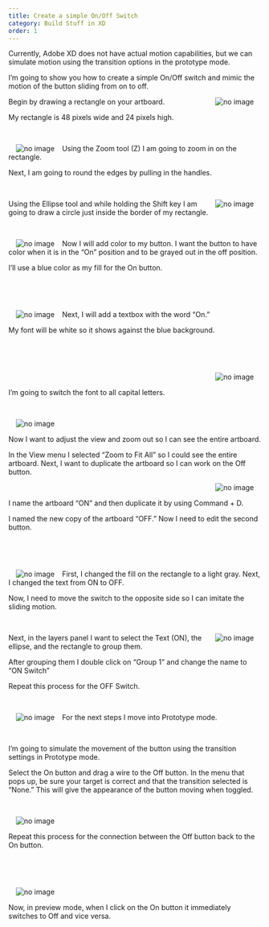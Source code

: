 ```yaml
---
title: Create a simple On/Off Switch
category: Build Stuff in XD
order: 1
---
```


Currently, Adobe XD does not have actual motion capabilities, but we can simulate motion using the transition options in the prototype mode.

I’m going to show you how to create a simple On/Off switch and mimic the motion of the button sliding from on to off.

  

 <img style="padding: 0px 15px;float:right;" src="https://iwilfried.github.io/Adobe-XD-eBook/images/XD-SwitchOnOff-01.png" alt="no image"/> Begin by drawing a rectangle on your artboard.  

My rectangle is 48 pixels wide and 24 pixels high.


&nbsp;   

 <img style="padding: 0px 15px;float:left;" src="https://iwilfried.github.io/Adobe-XD-eBook/images/XD-SwitchOnOff-02.png" alt="no image"/>Using the Zoom tool (Z) I am going to zoom in on the rectangle.

Next, I am going to round the edges by pulling in the handles.

&nbsp;   

 <img style="padding: 0px 15px;float:right;" src="https://iwilfried.github.io/Adobe-XD-eBook/images/XD-SwitchOnOff-03.png" alt="no image"/>Using the Ellipse tool and while holding the Shift key I am going to draw a circle just inside the border of my rectangle.

&nbsp;   

 <img style="padding: 0px 15px;float:left;" src="https://iwilfried.github.io/Adobe-XD-eBook/images/XD-SwitchOnOff-04.png" alt="no image"/>  

 Now I will add color to my button. I want the button to have color when it is in the “On” position and to be grayed out in the off position.

I’ll use a blue color as my fill for the On button.

&nbsp;   

&nbsp;   

 <img style="padding: 0px 15px;float:left;" src="https://iwilfried.github.io/Adobe-XD-eBook/images/XD-SwitchOnOff-05.png" alt="no image"/>  

 Next, I will add a textbox with the word “On.”

My font will be white so it shows against the blue background.

&nbsp;   

&nbsp;   

<img style="padding: 0px 15px;float:right;" src="https://iwilfried.github.io/Adobe-XD-eBook/images/XD-SwitchOnOff-06.png" alt="no image"/>  

&nbsp;   

I’m going to switch the font to all capital letters.  

&nbsp;   

<img style="padding: 0px 15px;float:left;" src="https://iwilfried.github.io/Adobe-XD-eBook/images/XD-SwitchOnOff-07.png" alt="no image"/>  

&nbsp;   

Now I want to adjust the view and zoom out so I can see the entire artboard.

In the View menu I selected “Zoom to Fit All” so I could see the entire artboard. Next, I want to duplicate the artboard so I can work on the Off button.  

<img style="padding: 0px 15px;float:right;" src="https://iwilfried.github.io/Adobe-XD-eBook/images/XD-SwitchOnOff-08.png" alt="no image"/>

&nbsp;   

I name the artboard “ON” and then duplicate it by using  Command + D. 

I named the new copy of the artboard “OFF.” Now I need to edit the second button. 

&nbsp;   

&nbsp;   

<img style="padding: 0px 15px;float:left;" src="https://iwilfried.github.io/Adobe-XD-eBook/images/XD-SwitchOnOff-09.png" alt="no image"/>  

First, I changed the fill on the rectangle to a light gray.
Next, I changed the text from ON to OFF.
 
Now, I need to move the switch to the opposite side so I can imitate the sliding motion.

&nbsp;   

<img style="padding: 0px 15px;float:right;" src="https://iwilfried.github.io/Adobe-XD-eBook/images/XD-SwitchOnOff-10.png" alt="no image"/>Next, in the layers panel I want to select the Text (ON), the ellipse, and the rectangle to group them.
 
After grouping them I double click on “Group 1” and change the name to “ON Switch”
 
Repeat this process for the OFF Switch.

&nbsp;   

<img style="padding: 0px 15px;float:left;" src="https://iwilfried.github.io/Adobe-XD-eBook/images/XD-SwitchOnOff-11.png" alt="no image"/>For the next steps I move into Prototype mode.

&nbsp;   

I’m going to simulate the movement of the button using the transition settings in Prototype mode.
 
Select the On button and drag a wire to the Off button. In the menu that pops up, be sure your target is correct and that the transition selected is “None.” This will give the appearance of the button moving when toggled.

&nbsp;   

<img style="padding: 0px 15px;float:left;" src="https://iwilfried.github.io/Adobe-XD-eBook/images/XD-SwitchOnOff-12.png" alt="no image"/>  

&nbsp;   

Repeat this process for the connection between the Off button back to the On button.  

&nbsp;   

&nbsp;   



<img style="padding: 0px 15px;" src="https://iwilfried.github.io/Adobe-XD-eBook/images/XD-SwitchOnOff-13.png" alt="no image"/>  

Now, in preview mode, when I click on the On button it immediately switches to Off and vice versa.
 
&nbsp;   

&nbsp;   

&nbsp;   